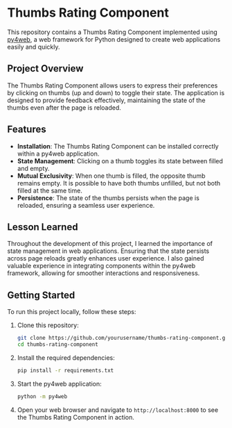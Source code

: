 # Thumbs Rating Component

This repository contains a Thumbs Rating Component implemented using [py4web](https://py4web.com/), a web framework for Python designed to create web applications easily and quickly.

## Project Overview

The Thumbs Rating Component allows users to express their preferences by clicking on thumbs (up and down) to toggle their state. The application is designed to provide feedback effectively, maintaining the state of the thumbs even after the page is reloaded.

## Features

- **Installation**: The Thumbs Rating Component can be installed correctly within a py4web application.
- **State Management**: Clicking on a thumb toggles its state between filled and empty.
- **Mutual Exclusivity**: When one thumb is filled, the opposite thumb remains empty. It is possible to have both thumbs unfilled, but not both filled at the same time.
- **Persistence**: The state of the thumbs persists when the page is reloaded, ensuring a seamless user experience.

## Lesson Learned

Throughout the development of this project, I learned the importance of state management in web applications. Ensuring that the state persists across page reloads greatly enhances user experience. I also gained valuable experience in integrating components within the py4web framework, allowing for smoother interactions and responsiveness.

## Getting Started

To run this project locally, follow these steps:

1. Clone this repository:
   ```bash
   git clone https://github.com/yourusername/thumbs-rating-component.git
   cd thumbs-rating-component
2. Install the required dependencies:
   ```bash
   pip install -r requirements.txt

3. Start the py4web application:
   ```bash
   python -m py4web

4. Open your web browser and navigate to `http://localhost:8000` to see the Thumbs Rating Component in action.